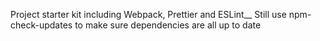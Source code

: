 Project starter kit including Webpack, Prettier and ESLint__
Still use npm-check-updates to make sure dependencies are all up to date